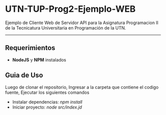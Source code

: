 # UTN-TUP-Prog2-Ejemplo-WEB
Ejemplo de Cliente Web de Servidor API para la Asignatura Programacion II de la Tecnicatura Universitaria en Programación de la UTN.

**************************

## Requerimientos
 - **NodeJS** y **NPM** instalados

## Guia de Uso
Luego de clonar el repositorio, Ingresar a la carpeta que contiene el codigo fuente, Ejecutar los siguientes comandos

 - Instalar dependencias: *npm install*
 - Iniciar proyecto: *node src/index.jd*
